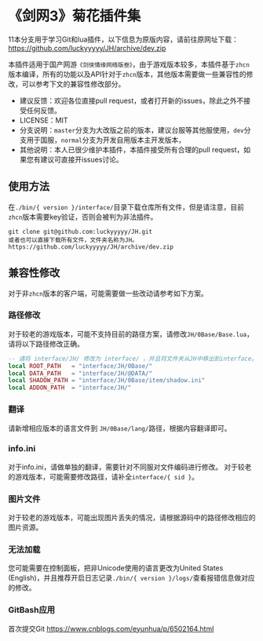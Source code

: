 《剑网3》菊花插件集
==================
11本分支用于学习Git和lua插件，以下信息为原版内容，请前往原网址下载：https://github.com/luckyyyyy/JH/archive/dev.zip

本插件适用于国产网游```《剑侠情缘网络版叁》```，由于游戏版本较多，本插件基于```zhcn```版本编译，所有的功能以及API针对于```zhcn```版本，其他版本需要做一些兼容性的修改，可以参考下文的兼容性修改部分。

* 建议反馈：欢迎各位直接pull request，或者打开新的issues，除此之外不接受任何反馈。
* LICENSE：MIT
* 分支说明：`master`分支为大改版之前的版本，建议台服等其他服使用，`dev`分支用于国服，`normal`分支为开发自用版本主开发版本，
* 其他说明：本人已很少维护本插件，本插件接受所有合理的pull request，如果您有建议可直接开issues讨论。

使用方法
-----------------------
在```./bin/{ version }/interface/```目录下载仓库所有文件，但是请注意，目前```zhcn```版本需要key验证，否则会被判为非法插件。
```
git clone git@github.com:luckyyyyy/JH.git
或者也可以直接下载所有文件，文件夹名称为JH。
https://github.com/luckyyyyy/JH/archive/dev.zip
```

兼容性修改
-----------------------
对于非```zhcn```版本的客户端，可能需要做一些改动请参考如下方案。

### 路径修改
对于较老的游戏版本，可能不支持目前的路径方案，请修改```JH/0Base/Base.lua```，请将以下路径修改正确。
```lua
-- 请将 interface/JH/ 修改为 interface/ ，并且将文件夹从JH中移出到interface。
local ROOT_PATH   = "interface/JH/0Base/"
local DATA_PATH   = "interface/JH/@DATA/"
local SHADOW_PATH = "interface/JH/0Base/item/shadow.ini"
local ADDON_PATH  = "interface/JH/"
```
### 翻译
请新增相应版本的语言文件到 ```JH/0Base/lang/```路径，根据内容翻译即可。

### info.ini
对于info.ini，请做单独的翻译，需要针对不同服对文件编码进行修改。
对于较老的游戏版本，可能需要修改路径，请补全```interface/{ sid }```。

### 图片文件
对于较老的游戏版本，可能出现图片丢失的情况，请根据源码中的路径修改相应的图片资源。

### 无法加载
您可能需要在控制面板，把非Unicode使用的语言更改为United States (English)，并且推荐开启日志记录```./bin/{ version }/logs/```查看报错信息做对应的修改。

### GitBash应用
首次提交Git https://www.cnblogs.com/eyunhua/p/6502164.html
